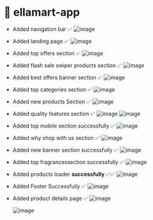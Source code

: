 # 🛒 ellamart-app

 - Added navigation bar ✅
  ![image](https://github.com/mohamed-rawash/ellamart-vue-app/assets/81307786/c05aceb0-6344-4369-87cc-a5538c3b1e0f)

- Added landing page ✅
  ![image](https://github.com/mohamed-rawash/ellamart-vue-app/assets/81307786/c2ef771a-6306-4e3e-9f1b-9100171b581d)

- Added top offers section ✅
  ![image](https://github.com/mohamed-rawash/ellamart-vue-app/assets/81307786/fa6eb0bc-0796-4d59-87dc-f8f06f631544)

- Added flash sale swiper products section ✅
  ![image](https://github.com/mohamed-rawash/ellamart-vue-app/assets/81307786/73635dfc-df79-4cc1-9165-6f6e6362ad42)

- Added best offers banner section ✅
  ![image](https://github.com/mohamed-rawash/ellamart-vue-app/assets/81307786/3081041d-5ff8-4705-b6d9-8e0270a34c93)

- Added top categories section ✅
  ![image](https://github.com/mohamed-rawash/ellamart-vue-app/assets/81307786/043c52f0-7c0e-4f21-9370-01b5e6b8df5f)

- Added new products Section ✅
  ![image](https://github.com/mohamed-rawash/ellamart-vue-app/assets/81307786/e4199ca9-12d2-43f8-ba85-e9d42b1dd20a)

- Added quality features section ✅
  ![image](https://github.com/mohamed-rawash/ellamart-vue-app/assets/81307786/65137acc-6bd0-49a1-be8f-822fb462c574)
  ![image](https://github.com/mohamed-rawash/ellamart-vue-app/assets/81307786/e428466f-1960-494c-9c34-7a0b57234b5e)

- Added top mobile section successfully ✅
  ![image](https://github.com/mohamed-rawash/ellamart-vue-app/assets/81307786/d5866367-7ee3-4d62-8881-5f6a8d8bf73e)
  
- Added why shop with us section ✅
  ![image](https://github.com/mohamed-rawash/ellamart-vue-app/assets/81307786/1aa6ff96-dc60-4277-a0c0-b07f8f6a433a)

- Added new banner section successfully ✅
  ![image](https://github.com/mohamed-rawash/ellamart-vue-app/assets/81307786/2d347799-1bab-4bd5-b3db-cac417dbcf1a)

- Added top fragrancessection successfully ✅
  ![image](https://github.com/mohamed-rawash/ellamart-vue-app/assets/81307786/89bf368c-9009-4004-aa2b-b6c34e0be0f6)

- Added products loader **successfully** ✅✅
  ![image](https://github.com/mohamed-rawash/ellamart-vue-app/assets/81307786/7e305d6f-5d47-474c-8029-dd8e1d8a8bb4)
  
- Added Footer Successfully ✅
  ![image](https://github.com/mohamed-rawash/ellamart-vue-app/assets/81307786/72d555fe-49eb-4f3d-adae-bfcb0e5fe898)

- Added product details page ✅
  ![image](https://github.com/mohamed-rawash/ellamart-vue-app/assets/81307786/89fc2b99-1cff-4a1d-9617-8af512a190ae)

  ![image](https://github.com/mohamed-rawash/ellamart-vue-app/assets/81307786/a7b0b88f-d389-405d-939b-6127543c527e)



